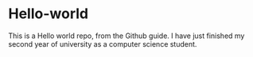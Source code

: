 # Hello-world
This is a Hello world repo, from the Github guide.
I have just finished my second year of university as a computer science student.
